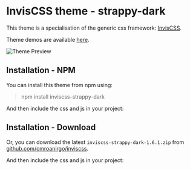 # InvisCSS theme - strappy-dark

This theme is a specialisation of the generic css framework: [InvisCSS](https://github.com/cmroanirgo/inviscss).

Theme demos are available [here](https://cmroanirgo.github.io/inviscss/demo/themes.html).

![Theme Preview](https://cmroanirgo.github.io/inviscss/demo/images/strappy-dark-preview.png)


## Installation - NPM

You can install this theme from npm using:

> npm install inviscss-strappy-dark

And then include the css and js in your project:

> <link rel="stylesheet" href="node_modules/inviscss-strappy-dark/css/inviscss-strappy-dark.min.css" media="all" type="text/css" />
> <script src="node_modules/inviscss-strappy-dark/js/inviscss.min.js" type="text/javascript"></script>


## Installation - Download

<p>Or, you can download the latest <code>inviscss-strappy-dark-1.6.1.zip</code> from <a href="https://github.com/cmroanirgo/inviscss/releases/latest"><i class="fa fa-github"></i> github.com/cmroanirgo/inviscss</a>.</p>

And then include the css and js in your project:

> <link rel="stylesheet" href="css/inviscss-strappy-dark.min.css" media="all" type="text/css" />
> <script src="js/inviscss.min.js" type="text/javascript"></script>


